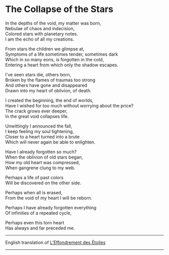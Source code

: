 # The Collapse of the Stars

In the depths of the void, my matter was born,  
Nebulae of chaos and indecision,  
Colored stars with planetary notes.  
I am the echo of all my creations.  

From stars the children we glimpse at,  
Symptoms of a life sometimes tender, sometimes dark  
Which in so many eons, is forgotten in the cold,  
Entering a heart from which only the shadow escapes.  

I've seen stars die, others born,  
Broken by the flames of traumas too strong  
And others have gone and disappeared  
Drawn into my heart of oblivion, of death.  

I created the beginning, the end of worlds,  
Have I wished for too much without worrying about the price?  
The crack grows ever deeper,  
In the great void collapses life.  

Unwittingly I announced the fall,  
I keep feeling my soul tightening,  
Closer to a heart turned into a brute  
Which will never again be able to enlighten.  

Have I already forgotten so much?  
When the oblivion of old stars began,  
How my old heart was compressed,  
When gangrene clung to my web.  

Perhaps a life of past colors  
Will be discovered on the other side.  

Perhaps when all is erased,  
From the void of my heart I will be reborn.  

Perhaps I have already forgotten everything  
Of infinities of a repeated cycle,  

Perhaps even this torn heart  
Has always  and far preceded me.  

---

English translation of [L’Effondrement des Étoiles](</Français/Quelques Rêves/README.md#leffondrement-des-étoiles>)

---